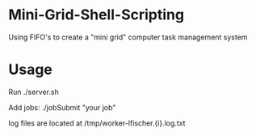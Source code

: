 # Mini-Grid-Shell-Scripting
Using FIFO's to create a "mini grid" computer task management system

# Usage

Run ./server.sh

Add jobs: ./jobSubmit "your job"

log files are located at /tmp/worker-lfischer.{i}.log.txt
